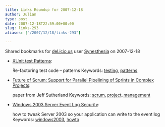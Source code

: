 ```yaml
---
title: Links Roundup for 2007-12-18
author: Julian
type: post
date: 2007-12-18T22:59:00+00:00
slug: links-293 
aliases: ["/2007/12/18/links-293"]

---
```

Shared bookmarks for [del.icio.us][1] user  [Synesthesia][2] on 2007-12-18

  * [XUnit test Patterns][3]:
  
    Re-factoring test code &#8211; patterns Keywords: [testing][4], [patterns][5]
  * [Future of Scrum: Support for Parallel Pipelining of Sprints in Complex Projects][6]:
  
    paper from Jeff Sutherland Keywords: [scrum][7], [project_management][8]

<!--more-->

  * [Windows 2003 Server Event Log Security][9]:
  
    how to tweak Server 2003 so your application can write to the event log Keywords: [windows2003][10], [howto][11]

 [1]: https://del.icio.us/
 [2]: https://del.icio.us/synesthesia
 [3]: https://xunitpatterns.com/ "https://xunitpatterns.com/"
 [4]: https://del.icio.us/synesthesia/testing
 [5]: https://del.icio.us/synesthesia/patterns
 [6]: https://jeffsutherland.com/scrum/Sutherland2005FutureofScrum20050603.pdf "https://jeffsutherland.com/scrum/Sutherland2005FutureofScrum20050603.pdf"
 [7]: https://del.icio.us/synesthesia/scrum
 [8]: https://del.icio.us/synesthesia/project_management
 [9]: https://mkeadle.org/?p=88 "https://mkeadle.org/?p=88"
 [10]: https://del.icio.us/synesthesia/windows2003
 [11]: https://del.icio.us/synesthesia/howto